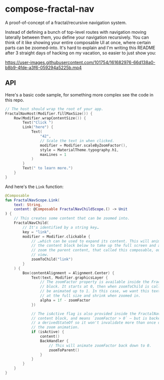 # compose-fractal-nav

A proof-of-concept of a fractal/recursive navigation system.

Instead of defining a bunch of top-level routes with navigation moving laterally between them, you define your navigation recursively. You can think of it like showing your entire composable UI at once, where certain parts can be zoomed-into. It's hard to explain and I'm writing this README after 3 straight days of hacking on my vacation, so easier to just show you:

https://user-images.githubusercontent.com/101754/161682976-66d138a0-b8b9-4fde-a3f6-059294a5225b.mp4

## API

Here's a basic code sample, for something more complex see the code in this repo.

```kotlin
// The host should wrap the root of your app.
FractalNavHost(Modifier.fillMaxSize()) {
    Row(Modifier.wrapContentSize()) {
        Text("Click ")
        Link("here") {
            Text(
                "42",
                // Scale the text in when clicked.
                modifier = Modifier.scaleByZoomFactor(),
                style = MaterialTheme.typography.h1,
                maxLines = 1
            )
        }
        Text(" to learn more.")
    }
}
```

And here's the `Link` function:

```kotlin
@Composable
fun FractalNavScope.Link(
    text: String,
    content: @Composable FractalNavChildScope.() -> Unit
) {
    // This creates some content that can be zoomed into.
    FractalNavChild(
        // It's identified by a string key…
        key = "link",
        modifier = Modifier.clickable {
            // …which can be used to expand its content. This will animate
            // the content block below to take up the full screen and also
            // zoom the parent content, that called this composable, out of
            // view.
            zoomToChild("link")
        }
    ) {
        Box(contentAlignment = Alignment.Center) {
            Text(text, Modifier.graphicsLayer {
                // The zoomFactor property is available inside the FractalNavChild
                // block. It starts at 0, then when zoomToChild is called it will
                // be animated up to 1. In this case, we want this text to start
                // at the full size and shrink when zoomed in.
                alpha = 1f - zoomFactor
            })

            // The isActive flag is also provided inside the FractalNavChild
            // content block, and means `zoomFactor > 0` – but is backed by
            // a derivedStateOf so it won't invalidate more than once during
            // the zoom animation.
            if (isActive) {
                content()
                BackHandler {
                    // This will animate zoomFactor back down to 0.
                    zoomToParent()
                }
            }
        }
    }
}
```
